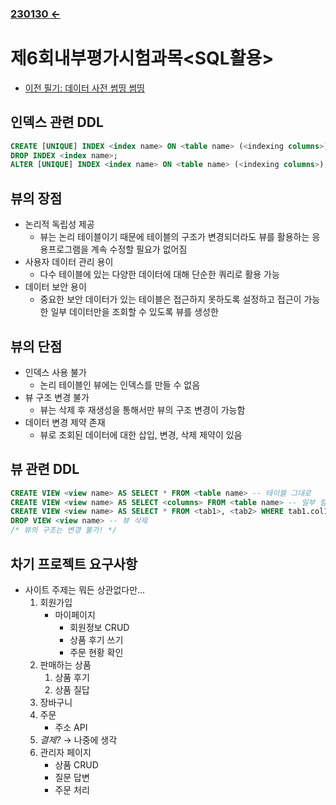 ﻿### [230130 ←](/230130-_MVC/230130/)

# 제6회내부평가시험과목<SQL활용>

- [이전 필기: 데이터 사전 썸띵 썸띵](../../../../221205-230127_JSP/230113/)

## 인덱스 관련 DDL

```sql
CREATE [UNIQUE] INDEX <index name> ON <table name> (<indexing columns>);
DROP INDEX <index name>;
ALTER [UNIQUE] INDEX <index name> ON <table name> (<indexing columns>);
```

## 뷰의 장점

- 논리적 독립성 제공
    - 뷰는 논리 테이블이기 때문에 테이블의 구조가 변경되더라도 뷰를 활용하는 응용프로그램을 계속 수정할 필요가 없어짐
- 사용자 데이터 관리 용이
    - 다수 테이블에 있는 다양한 데이터에 대해 단순한 쿼리로 활용 가능
- 데이터 보안 용이
    - 중요한 보안 데이터가 있는 테이블은 접근하지 못하도록 설정하고 접근이 가능한 일부 데이터만을 조회할 수 있도록 뷰를 생성한

## 뷰의 단점

- 인덱스 사용 불가
    - 논리 테이블인 뷰에는 인덱스를 만들 수 없음
- 뷰 구조 변경 불가
    - 뷰는 삭제 후 재생성을 통해서만 뷰의 구조 변경이 가능함
- 데이터 변경 제약 존재
    - 뷰로 조회된 데이터에 대한 삽입, 변경, 삭제 제약이 있음

## 뷰 관련 DDL

```sql
CREATE VIEW <view name> AS SELECT * FROM <table name> -- 테이블 그대로
CREATE VIEW <view name> AS SELECT <columns> FROM <table name> -- 일부 컬럼만
CREATE VIEW <view name> AS SELECT * FROM <tab1>, <tab2> WHERE tab1.col1 = tab2.col2; -- 조인 결과(아마도 ANSI 조인 가능)
DROP VIEW <view name> -- 뷰 삭제
/* 뷰의 구조는 변경 불가! */
```

## 차기 프로젝트 요구사항

- 사이트 주제는 뭐든 상관없다만...
    1. 회원가입
        - 마이페이지
            - 회원정보 CRUD
            - 상품 후기 쓰기
            - 주문 현황 확인
    1. 판매하는 상품
        1. 상품 후기
        1. 상품 질답
    1. 장바구니
    1. 주문
        - 주소 API
    1. _결제?_ → 나중에 생각
    1. 관리자 페이지
        - 상품 CRUD
        - 질문 답변
        - 주문 처리